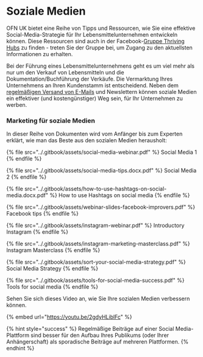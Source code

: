 # Soziale Medien

OFN UK bietet eine Reihe von Tipps und Ressourcen, wie Sie eine effektive Social-Media-Strategie für Ihr Lebensmittelunternehmen entwickeln können. Diese Ressourcen sind auch in der Facebook-[Gruppe Thriving Hubs](https://www.facebook.com/groups/thrivingfoodhub) zu finden - treten Sie der Gruppe bei, um Zugang zu den aktuellsten Informationen zu erhalten.

Bei der Führung eines Lebensmittelunternehmens geht es um viel mehr als nur um den Verkauf von Lebensmitteln und die Dokumentation/Buchführung der Verkäufe. Die Vermarktung Ihres Unternehmens an Ihren Kundenstamm ist entscheidend. Neben dem [regelmäßigen Versand von E-Mails](marketing-tips.md#e-mail-marketing) und Newslettern können soziale Medien ein effektiver (und kostengünstiger) Weg sein, für Ihr Unternehmen zu werben.

### Marketing für soziale Medien

In dieser Reihe von Dokumenten wird vom Anfänger bis zum Experten erklärt, wie man das Beste aus den sozialen Medien herausholt:

{% file src="../.gitbook/assets/social-media-webinar.pdf" %}
Social Media 1
{% endfile %}

{% file src="../.gitbook/assets/social-media-tips.docx.pdf" %}
Social Media 2
{% endfile %}

{% file src="../.gitbook/assets/how-to-use-hashtags-on-social-media.docx.pdf" %}
How to use Hashtags on social media
{% endfile %}

{% file src="../.gitbook/assets/webinar-slides-facebook-improvers.pdf" %}
Facebook tips
{% endfile %}

{% file src="../.gitbook/assets/instagram-webinar.pdf" %}
Introductory Instagram&#x20;
{% endfile %}

{% file src="../.gitbook/assets/instagram-marketing-masterclass.pdf" %}
Instagram Masterclass
{% endfile %}

{% file src="../.gitbook/assets/sort-your-social-media-strategy.pdf" %}
Social Media Strategy
{% endfile %}

{% file src="../.gitbook/assets/tools-for-social-media-success.pdf" %}
Tools for social media
{% endfile %}

Sehen Sie sich dieses Video an, wie Sie Ihre sozialen Medien verbessern können.

{% embed url="https://youtu.be/2gdyHLiblFc" %}



{% hint style="success" %}
Regelmäßige Beiträge auf einer Social Media-Plattform sind besser für den Aufbau Ihres Publikums (oder Ihrer Anhängerschaft) als sporadische Beiträge auf mehreren Plattformen.
{% endhint %}
